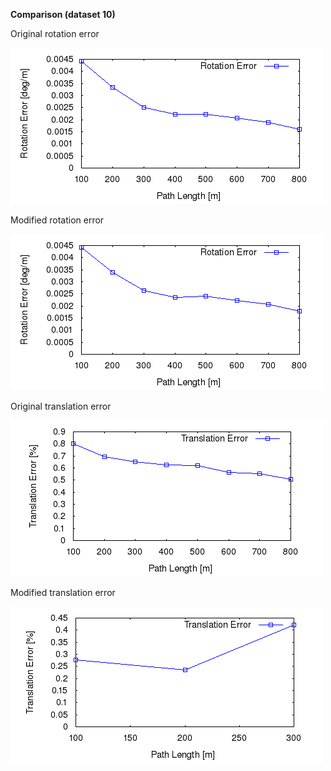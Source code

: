 
**Comparison (dataset 10)**


Original rotation error 

![Original error](https://github.com/anthonypan08/568_final_project/blob/master/modified_jeremy/10/original/plot_error/avg_rl.png)


Modified rotation error 

![Modified error](https://github.com/anthonypan08/568_final_project/blob/master/modified_jeremy/10/jeremy/plot_error/avg_rl.png)

Original translation error 

![Original error](https://github.com/anthonypan08/568_final_project/blob/master/modified_jeremy/10/original/plot_error/avg_tl.png)


Modified translation error 

![Modified error](https://github.com/anthonypan08/568_final_project/blob/master/modified_jeremy/04/jeremy/plot_error/avg_tl.png)
